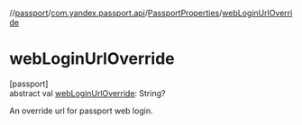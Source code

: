 //[passport](../../../index.md)/[com.yandex.passport.api](../index.md)/[PassportProperties](index.md)/[webLoginUrlOverride](web-login-url-override.md)

# webLoginUrlOverride

[passport]\
abstract val [webLoginUrlOverride](web-login-url-override.md): String?

An override url for passport web login.
